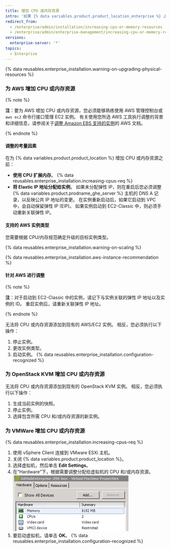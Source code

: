 ```yaml
---
title: 增加 CPU 或内存资源
intro: '如果 {% data variables.product.product_location_enterprise %} 上的操作速度较慢，您可能需要增加 CPU 或内存资源。'
redirect_from:
  - /enterprise/admin/installation/increasing-cpu-or-memory-resources
  - /enterprise/admin/enterprise-management/increasing-cpu-or-memory-resources
versions:
  enterprise-server: '*'
topics:
  - Enterprise
---
```


{% data reusables.enterprise_installation.warning-on-upgrading-physical-resources %}

### 为 AWS 增加 CPU 或内存资源

{% note %}

**注**：要为 AWS 增加 CPU 或内存资源，您必须能够熟练使用 AWS 管理控制台或 `aws ec2` 命令行接口管理 EC2 实例。 有关使用您所选 AWS 工具执行调整的背景和详细信息，请参阅关于[调整 Amazon EBS 支持的实例](https://docs.aws.amazon.com/AWSEC2/latest/UserGuide/ec2-instance-resize.html)的 AWS 文档。

{% endnote %}

#### 调整的考量因素

在为 {% data variables.product.product_location %} 增加 CPU 或内存资源之前：

- **使用 CPU 扩展内存**。 {% data reusables.enterprise_installation.increasing-cpus-req %}
- **将 Elastic IP 地址分配给实例**。 如果未分配弹性 IP，则在重启后您必须调整 {% data variables.product.prodname_ghe_server %} 主机的 DNS A 记录，以反映公共 IP 地址的变更。 在实例重新启动后，如果它启动到 VPC 中，会自动保留弹性 IP (EIP)。 如果实例启动到 EC2-Classic 中，则必须手动重新关联弹性 IP。

#### 支持的 AWS 实例类型

您需要根据 CPU/内存规范确定升级的目标实例类型。

{% data reusables.enterprise_installation.warning-on-scaling %}

{% data reusables.enterprise_installation.aws-instance-recommendation %}

#### 针对 AWS 进行调整

{% note %}

**注**：对于启动到 EC2-Classic 中的实例，请记下与实例关联的弹性 IP 地址以及实例的 ID。 重启实例后，请重新关联弹性 IP 地址。

{% endnote %}

无法将 CPU 或内存资源添加到现有的 AWS/EC2 实例。 相反，您必须执行以下操作：

1. 停止实例。
2. 更改实例类型。
3. 启动实例。
{% data reusables.enterprise_installation.configuration-recognized %}

### 为 OpenStack KVM 增加 CPU 或内存资源

无法将 CPU 或内存资源添加到现有的 OpenStack KVM 实例。 相反，您必须执行以下操作：

1. 生成当前实例的快照。
2. 停止实例。
3. 选择包含所需 CPU 和/或内存资源的新实例。

### 为 VMWare 增加 CPU 或内存资源

{% data reusables.enterprise_installation.increasing-cpus-req %}

1. 使用 vSphere Client 连接到 VMware ESXi 主机。
2. 关闭 {% data variables.product.product_location %}。
3. 选择虚拟机，然后单击 **Edit Settings**。
4. 在“Hardware”下，根据需要调整分配给虚拟机的 CPU 和/或内存资源。 ![VMware 设置资源](/assets/images/enterprise/vmware/vsphere-hardware-tab.png)
5. 要启动虚拟机，请单击 **OK**。
{% data reusables.enterprise_installation.configuration-recognized %}
